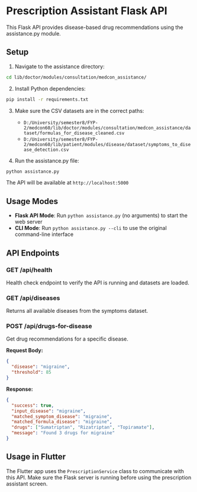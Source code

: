 # Prescription Assistant Flask API

This Flask API provides disease-based drug recommendations using the assistance.py module.

## Setup

1. Navigate to the assistance directory:
```bash
cd lib/doctor/modules/consultation/medcon_assistance/
```

2. Install Python dependencies:
```bash
pip install -r requirements.txt
```

3. Make sure the CSV datasets are in the correct paths:
   - `D:/University/semester8/FYP-2/medcon60/lib/doctor/modules/consultation/medcon_assistance/dataset/formulas_for_disease_cleaned.csv`
   - `D:/University/semester8/FYP-2/medcon60/lib/patient/modules/disease/dataset/symptoms_to_disease_detection.csv`

4. Run the assistance.py file:
```bash
python assistance.py
```

The API will be available at `http://localhost:5000`

## Usage Modes

- **Flask API Mode**: Run `python assistance.py` (no arguments) to start the web server
- **CLI Mode**: Run `python assistance.py --cli` to use the original command-line interface

## API Endpoints

### GET /api/health
Health check endpoint to verify the API is running and datasets are loaded.

### GET /api/diseases
Returns all available diseases from the symptoms dataset.

### POST /api/drugs-for-disease
Get drug recommendations for a specific disease.

**Request Body:**
```json
{
  "disease": "migraine",
  "threshold": 85
}
```

**Response:**
```json
{
  "success": true,
  "input_disease": "migraine",
  "matched_symptom_disease": "migraine",
  "matched_formula_disease": "migraine",
  "drugs": ["Sumatriptan", "Rizatriptan", "Topiramate"],
  "message": "Found 3 drugs for migraine"
}
```

## Usage in Flutter

The Flutter app uses the `PrescriptionService` class to communicate with this API. Make sure the Flask server is running before using the prescription assistant screen.
